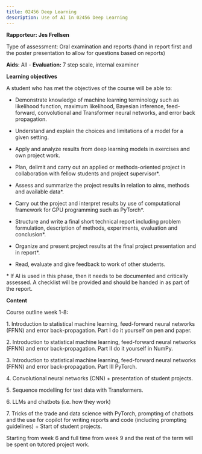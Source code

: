 ```yaml
---
title: 02456 Deep Learning
description: Use of AI in 02456 Deep Learning
---
```


**Rapporteur: Jes Frellsen**

Type of assessment: Oral examination and reports (hand in report first
and the poster presentation to allow for questions based on reports)

**Aids**: All - **Evaluation:** 7 step scale, internal examiner

**Learning objectives**

A student who has met the objectives of the course will be able to:

-   Demonstrate knowledge of machine learning terminology such as
    likelihood function, maximum likelihood, Bayesian inference,
    feed-forward, convolutional and Transformer neural networks, and
    error back propagation.

-   Understand and explain the choices and limitations of a model for a
    given setting.

-   Apply and analyze results from deep learning models in exercises and
    own project work.

-   Plan, delimit and carry out an applied or methods-oriented project
    in collaboration with fellow students and project supervisor\*.

-   Assess and summarize the project results in relation to aims,
    methods and available data\*.

-   Carry out the project and interpret results by use of computational
    framework for GPU programming such as PyTorch\*.

-   Structure and write a final short technical report including problem
    formulation, description of methods, experiments, evaluation and
    conclusion\*.

-   Organize and present project results at the final project
    presentation and in report\*.

-   Read, evaluate and give feedback to work of other students.

\* If AI is used in this phase, then it needs to be documented and
critically assessed. A checklist will be provided and should be handed
in as part of the report.

**Content**

Course outline week 1-8:

1\. Introduction to statistical machine learning, feed-forward neural
networks (FFNN) and error back-propagation. Part I do it yourself on pen
and paper.

2\. Introduction to statistical machine learning, feed-forward neural
networks (FFNN) and error back-propagation. Part II do it yourself in
NumPy.

3\. Introduction to statistical machine learning, feed-forward neural
networks (FFNN) and error back-propagation. Part III PyTorch.

4\. Convolutional neural networks (CNN) + presentation of student
projects.

5\. Sequence modelling for text data with Transformers.

6\. LLMs and chatbots (i.e. how they work)

7\. Tricks of the trade and data science with PyTorch, prompting of
chatbots and the use for copilot for writing reports and code (including
prompting guidelines) + Start of student projects.

Starting from week 6 and full time from week 9 and the rest of the term
will be spent on tutored project work.

